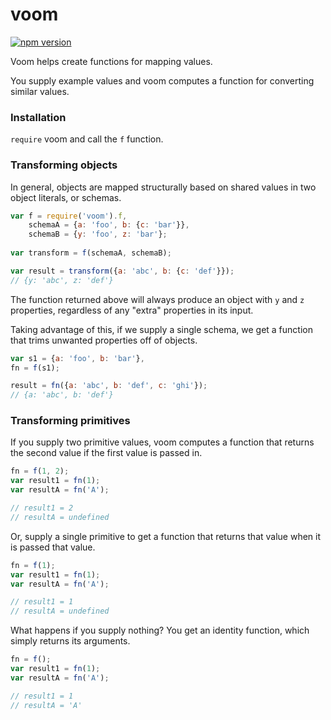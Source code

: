 # voom

[![npm version](https://badge.fury.io/js/voom.svg)](https://badge.fury.io/js/voom)

Voom helps create functions for mapping values. 

You supply example values and voom computes a function for converting similar values.

### Installation

`require` voom and call the `f` function.

### Transforming objects

In general, objects are mapped structurally based on shared values in two object literals, or schemas.

```javascript
var f = require('voom').f,
    schemaA = {a: 'foo', b: {c: 'bar'}},
    schemaB = {y: 'foo', z: 'bar'};
    
var transform = f(schemaA, schemaB);

var result = transform({a: 'abc', b: {c: 'def'}});
// {y: 'abc', z: 'def'}
```

The function returned above will always produce an object with `y` and `z` properties, regardless of any "extra" properties in its input. 

Taking advantage of this, if we supply a single schema, we get a function that trims unwanted properties off of objects.

```javascript
var s1 = {a: 'foo', b: 'bar'},
fn = f(s1);

result = fn({a: 'abc', b: 'def', c: 'ghi'});
// {a: 'abc', b: 'def'}
```

### Transforming primitives

If you supply two primitive values, voom computes a function that returns the second value if the first value is passed in. 

```javascript
fn = f(1, 2);
var result1 = fn(1);
var resultA = fn('A');

// result1 = 2
// resultA = undefined
```

Or, supply a single primitive to get a function that returns that value when it is passed that value.

```javascript
fn = f(1);
var result1 = fn(1);
var resultA = fn('A');

// result1 = 1 
// resultA = undefined
```

What happens if you supply nothing? You get an identity function, which simply returns its arguments.

```javascript
fn = f();
var result1 = fn(1);
var resultA = fn('A');

// result1 = 1 
// resultA = 'A'
```

